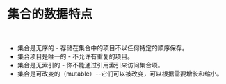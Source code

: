 # 集合的数据特点

<br/>

- 集合是无序的 - 存储在集合中的项目不以任何特定的顺序保存。
- 集合项目是唯一的 - 不允许有重复的项目。
- 集合是无索引的 - 你不能通过引用索引来访问集合项。
- 集合是可改变的（mutable）--它们可以被改变，可以根据需要增长和缩小。